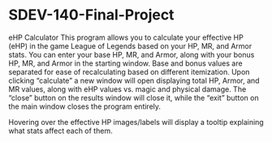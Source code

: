 # SDEV-140-Final-Project
eHP Calculator
This program allows you to calculate your effective HP (eHP) in the game League of Legends based on your HP, MR, and Armor stats.
You can enter your base HP, MR, and Armor, along with your bonus HP, MR, and Armor in the starting window. Base and bonus values are separated for ease of recalculating based on different itemization. 
Upon clicking “calculate” a new window will open displaying total HP, Armor, and MR values, along with eHP values vs. magic and physical damage. The “close” button on the results window will close it, while the “exit” button on the main window closes the program entirely. 

Hovering over the effective HP images/labels will display a tooltip explaining what stats affect each of them.
